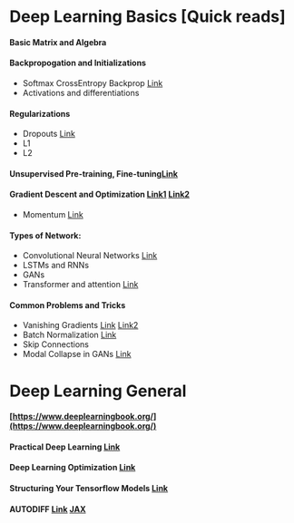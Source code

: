 # Deep Learning Basics [Quick reads]

#### Basic Matrix and Algebra 
#### Backpropogation and Initializations 
- Softmax CrossEntropy Backprop [Link](https://www.ics.uci.edu/~pjsadows/notes.pdf)
- Activations and differentiations

#### Regularizations 
- Dropouts [Link](https://medium.com/@bingobee01/a-review-of-dropout-as-applied-to-rnns-72e79ecd5b7b)
- L1
- L2

#### Unsupervised Pre-training, Fine-tuning[Link](https://www.youtube.com/watch?v=Oq38pINmddk)

#### Gradient Descent and Optimization [Link1](https://docs.google.com/document/d/e/2PACX-1vSRkLjI5Kpt8dPyN5wylb1ZgkdhzKTv21MrRIWktbOymwHzHOLXzxer4K57jnVmSa5kybLieV8Lc4CF/pub) [Link2](https://docs.google.com/document/d/e/2PACX-1vQmomWlyGsNQUyvBHRK6YMhiLJ6ee0PWPG4hZZyLRFHFE412lZgO5qHZ7iUkxltM0rxhJ8uf79bZSSk/pub)
- Momentum [Link](https://distill.pub/2017/momentum/)


#### Types of Network:
- Convolutional Neural Networks [Link](https://docs.google.com/document/d/e/2PACX-1vRG_-7Xe6DTwg-yfwPmYMoezS8WDYpWjC7jTnQeJnA4dDAiXlLBHwgkzQl_j-fCpZQTmuYU99ePGXww/pub)
- LSTMs and RNNs
- GANs 
- Transformer and attention [Link](https://lilianweng.github.io/lil-log/2018/06/24/attention-attention.html)


#### Common Problems and Tricks
- Vanishing Gradients [Link](https://machinelearningmastery.com/how-to-fix-vanishing-gradients-using-the-rectified-linear-activation-function/) [Link2](https://towardsdatascience.com/the-vanishing-gradient-problem-69bf08b15484)
- Batch Normalization [Link](https://towardsdatascience.com/batch-norm-explained-visually-how-it-works-and-why-neural-networks-need-it-b18919692739)
- Skip Connections
- Modal Collapse in GANs [Link]()




# Deep Learning General 

#### [https://www.deeplearningbook.org/](https://www.deeplearningbook.org/)

#### Practical Deep Learning [Link](http://course.fast.ai/lessons/lessons.html)

#### Deep Learning Optimization [Link](https://github.com/harsh306/awesome-nn-optimization)

#### Structuring Your Tensorflow Models [Link](https://danijar.com/structuring-your-tensorflow-models/)

#### AUTODIFF [Link](http://videolectures.net/deeplearning2017_johnson_automatic_differentiation/)  [JAX](https://colinraffel.com/blog/you-don-t-know-jax.html)





